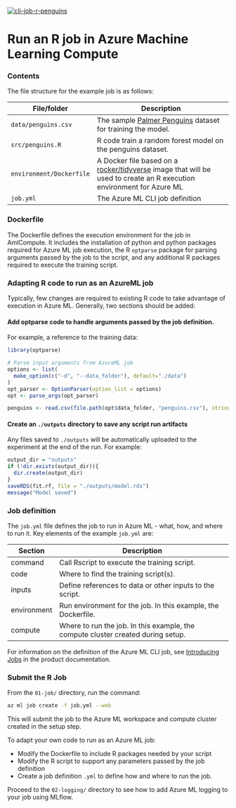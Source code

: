 [![cli-job-r-penguins](https://github.com/microsoft/AzureML-R-template/actions/workflows/cli-job-r-penguins.yml/badge.svg)](https://github.com/microsoft/AzureML-R-template/actions/workflows/cli-job-r-penguins.yml)
# Run an R job in Azure Machine Learning Compute

### Contents

The file structure for the example job is as follows:

| File/folder       | Description                                |
|-------------------|--------------------------------------------|
| `data/penguins.csv` | The sample [Palmer Penguins](https://allisonhorst.github.io/palmerpenguins/) dataset for training the model. |
| `src/penguins.R` | R code train a random forest model on the penguins dataset. |
| `environment/Dockerfile` | A Docker file based on a [rocker/tidyverse](https://hub.docker.com/r/rocker/tidyverse) image that will be used to create an R execution environment for Azure ML |
| `job.yml` | The Azure ML CLI job definition |

### Dockerfile

The Dockerfile defines the execution environment for the job in AmlCompute. It includes the installation of python and python packages required for Azure ML job execution, the R `optparse` package for parsing arguments passed by the job to the script, and any additional R packages required to execute the training script.

### Adapting R code to run as an AzureML job

Typically, few changes are required to existing R code to take advantage of execution in Azure ML. Generally, two sections should be added:
#### Add optparse code to handle arguments passed by the job definition. 

For example, a reference to the training data:

```r
library(optparse)

# Parse input arguments from AzureML job
options <- list(
  make_option(c("-d", "--data_folder"), default="./data")
)
opt_parser <- OptionParser(option_list = options)
opt <- parse_args(opt_parser)

penguins <- read.csv(file.path(opt$data_folder, "penguins.csv"), stringsAsFactors = TRUE, header=TRUE)
```
#### Create an `./outputs` directory to save any script run artifacts

Any files saved to `./outputs` will be automatically uploaded to the experiment at the end of the run. For example:

```r
output_dir = "outputs"
if (!dir.exists(output_dir)){
  dir.create(output_dir)
}
saveRDS(fit.rf, file = "./outputs/model.rds")
message("Model saved")
```

### Job definition

The `job.yml` file defines the job to run in Azure ML - what, how, and where to run it. Key elements of the example `job.yml` are:

| Section       | Description                                |
|-------------------|--------------------------------------------|  
| command | Call Rscript to execute the training script. |
| code | Where to find the training script(s). |
| inputs | Define references to data or other inputs to the script. |
| environment | Run environment for the job. In this example, the Dockerfile. |
| compute | Where to run the job. In this example, the compute cluster created during setup. |

For information on the definition of the Azure ML CLI job, see [Introducing Jobs](https://docs.microsoft.com/en-us/azure/machine-learning/how-to-train-cli#introducing-jobs) in the product documentation.

### Submit the R Job

From the `01-job/` directory, run the command:

```bash
az ml job create -f job.yml --web
```
This will submit the job to the Azure ML workspace and compute cluster created in the setup step.

To adapt your own code to run as an Azure ML job:
* Modify the Dockerfile to include R packages needed by your script
* Modify the R script to support any parameters passed by the job definition
* Create a job definition `.yml` to define how and where to run the job.

Proceed to the `02-logging/` directory to see how to add Azure ML logging to your job using MLflow.
